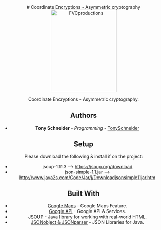 <center>
# Coordinate Encryptions - Asymmetric cryptography

<img src="https://image.prntscr.com/image/0Q7iEsxMR3u95lyikoXvEA.png" title="FVCproductions" alt="FVCproductions" height="256" width="205">

Coordinate Encryptions - Asymmetric cryptography.

## Authors

* **Tony Schneider** - *Programming* - [TonySchneider](https://github.com/tonySchneider)

## Setup

Please download the following & install if on the project:
* jsoup-1.11.3 --> https://jsoup.org/download
* json-simple-1.1.jar --> http://www.java2s.com/Code/Jar/j/Downloadjsonsimple11jar.htm

## Built With

* [Google Maps](https://www.google.com/maps/) - Google Maps Feature.
* [Google API](https://console.developers.google.com/) - Google API & Services.
* [JSOUP](https://jsoup.org/) - Java library for working with real-world HTML.
* [JSONobject & JSONparser](https://developer.android.com/reference/org/json/JSONObject) - JSON Libraries for Java.

